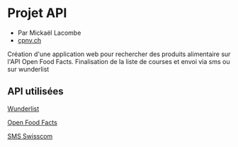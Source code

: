 # Projet API 

* Par Mickaël Lacombe
* [cpnv.ch](www.cpnv.ch)

Création d'une application web pour rechercher des produits alimentaire sur l'API Open Food Facts.
Finalisation de la liste de courses et envoi via sms ou sur wunderlist

## API utilisées

[Wunderlist](developer.wunderlist.com)

[Open Food Facts](http://world-fr.openfoodfacts.org/)

[SMS Swisscom](https://api-developer.swisscom.com/)
